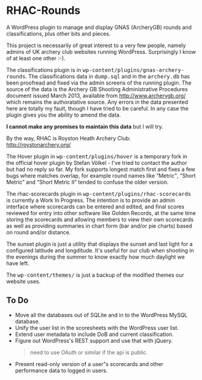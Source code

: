RHAC-Rounds
===========

A WordPress plugin to manage and display GNAS (ArcheryGB) rounds
and classifications, plus other bits and pieces.

This project is necessarily of great interest to a very few people,
namely admins of UK archery club websites running WordPress.
Surprisingly I know of at least one other :-).

The classifications plugin is in
<tt>wp-content/plugins/gnas-archery-rounds</tt>.  The classifications
data in <tt>dump.sql</tt> and in the <tt>archery.db</tt> has been
proofread and fixed via the admin screens of the running plugin.
The source of the data is the Archery GB Shooting Administrative
Procedures document issued March 2013, available from
http://www.archerygb.org/ which remains the authoratative source.
Any errors in the data presented here are totally my fault, though
I have tried to be careful.  In any case the plugin gives you the
ability to amend the data.

**I cannot make any promises to maintain this data** but I will try.

By the way, RHAC is Royston Heath Archery Club: http://roystonarchery.org/

The Hover plugin in <tt>wp-content/plugins/hover</tt> is a temporary
fork in the official hover plugin by Stefan V&ouml;lkel - I've tried
to contact the author but had no reply so far.  My fork supports longest
match first and fixes a few bugs where matches overlap, for example
round names like <q>Metric</q>, <q>Short Metric</q> and <q>Short
Metric II</q> tended to confuse the older version.

The rhac-scorecards plugin in <tt>wp-content/plugins/rhac-scorecards</tt>
is currently a Work In Progress.  The intention is to provide an
admin interface where scorecards can be entered and edited, and
final scores reviewed for entry into other software like Golden
Records, at the same time storing the scorecards and allowing members
to view their own scorecards as well as providing summaries in chart
form (bar and/or pie charts) based on round and/or distance.

The sunset plugin is just a utility that displays the sunset and last light
for a configured latitude and longditude. It's useful for our club
when shooting in the evenings during the summer to know exactly
how much daylight we have left.

The <tt>wp-content/themes/</tt> is just a backup of the modified
themes our website uses.

To Do
-----

* Move all the databases out of SQLite and in to the WordPress MySQL database.
* Unify the user list in the scoresheets with the WordPress user list.
* Extend user metadata to include DoB and current classification.
* Figure out WordPress's REST support and use that with jQuery.
  > need to use OAuth or similar if the api is public.
* Present read-only version of a user"s scorecards and other performance data
  to logged in users.
